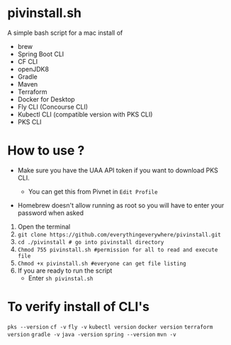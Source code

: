 # pivinstall.sh

A simple bash script for a mac install of
- brew
- Spring Boot CLI
- CF CLI
- openJDK8
- Gradle
- Maven
- Terraform
- Docker for Desktop
- Fly CLI (Concourse CLI)
- Kubectl CLI (compatible version with PKS CLI)
- PKS CLI

# How to use ?
- Make sure you have the UAA API token if you want to download PKS CLI.
    - You can get this from Pivnet in `Edit Profile`

- Homebrew doesn't allow running as root so you will have to enter your password when asked

1. Open the terminal
2. `git clone https://github.com/everythingeverywhere/pivinstall.git`
4. `cd ./pivinstall # go into pivinstall directory`
5. `Chmod 755 pivinstall.sh #permission for all to read and execute file `
6. `Chmod +x pivinstall.sh #everyone can get file listing`
7. If you are ready to run the script 
    - Enter `sh pivinstal.sh` 

# To verify install of CLI's
`pks --version`
`cf -v`
`fly -v`
`kubectl version`
`docker version`
`terraform version`
`gradle -v`
`java -version`
`spring --version`
`mvn -v`